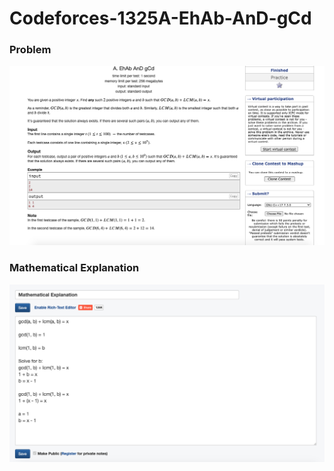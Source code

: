 # Codeforces-1325A-EhAb-AnD-gCd
### Problem  
![](capture.png)
### Mathematical Explanation
![](ep.png)
